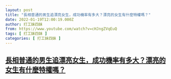 ```yaml
---
layout: post
title: "長相普通的男生追漂亮女生，成功機率有多大？漂亮的女生有什麼特權嗎？"
date: 2022-01-19T12:00:19.000Z
author: 打工妹四妹
from: https://www.youtube.com/watch?v=cHJngZVqEuQ
tags: [ 打工妹四妹 ]
categories: [ 打工妹四妹 ]
---
```

<!--1642593619000-->
[長相普通的男生追漂亮女生，成功機率有多大？漂亮的女生有什麼特權嗎？](https://www.youtube.com/watch?v=cHJngZVqEuQ)
------

<div>

</div>
